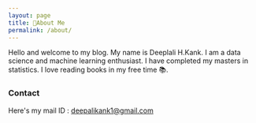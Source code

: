 ```yaml
---
layout: page
title: 🙋About Me
permalink: /about/
---
```


Hello and welcome to my blog. My name is Deeplali H.Kank. I am a data science and machine learning enthusiast. I have completed my masters in statistics. I love reading books in my free time 📚.

### Contact
Here's my mail ID : deepalikank1@gmail.com
